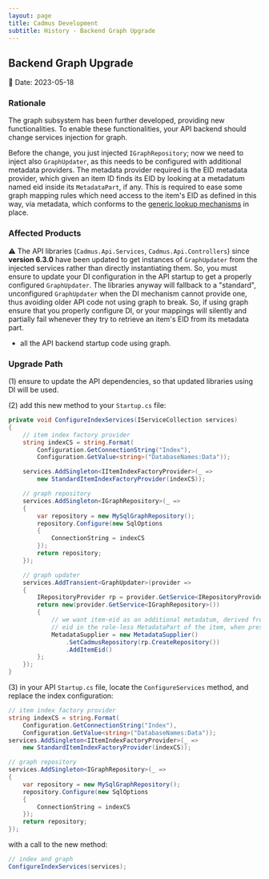 ```yaml
---
layout: page
title: Cadmus Development
subtitle: History - Backend Graph Upgrade
---
```


## Backend Graph Upgrade

📆 Date: 2023-05-18

### Rationale

The graph subsystem has been further developed, providing new functionalities. To enable these functionalities, your API backend should change services injection for graph.

Before the change, you just injected `IGraphRepository`; now we need to inject also `GraphUpdater`, as this needs to be configured with additional metadata providers. The metadata provider required is the EID metadata provider, which given an item ID finds its EID by looking at a metadatum named eid inside its `MetadataPart`, if any. This is required to ease some graph mapping rules which need access to the item's EID as defined in this way, via metadata, which conforms to the [generic lookup mechanisms](../concepts/lookup.md) in place.

### Affected Products

⚠️ The API libraries (`Cadmus.Api.Services`, `Cadmus.Api.Controllers`) since **version 6.3.0** have been updated to get instances of `GraphUpdater` from the injected services rather than directly instantiating them. So, you must ensure to update your DI configuration in the API startup to get a properly configured `GraphUpdater`. The libraries anyway will fallback to a "standard", unconfigured `GraphUpdater` when the DI mechanism cannot provide one, thus avoiding older API code not using graph to break. So, if using graph ensure that you properly configure DI, or your mappings will silently and partially fail whenever they try to retrieve an item's EID from its metadata part.

- all the API backend startup code using graph.

### Upgrade Path

(1) ensure to update the API dependencies, so that updated libraries using DI will be used.

(2) add this new method to your `Startup.cs` file:

```cs
private void ConfigureIndexServices(IServiceCollection services)
{
    // item index factory provider
    string indexCS = string.Format(
        Configuration.GetConnectionString("Index"),
        Configuration.GetValue<string>("DatabaseNames:Data"));

    services.AddSingleton<IItemIndexFactoryProvider>(_ =>
        new StandardItemIndexFactoryProvider(indexCS));

    // graph repository
    services.AddSingleton<IGraphRepository>(_ =>
    {
        var repository = new MySqlGraphRepository();
        repository.Configure(new SqlOptions
        {
            ConnectionString = indexCS
        });
        return repository;
    });

    // graph updater
    services.AddTransient<GraphUpdater>(provider =>
    {
        IRepositoryProvider rp = provider.GetService<IRepositoryProvider>();
        return new(provider.GetService<IGraphRepository>())
        {
            // we want item-eid as an additional metadatum, derived from
            // eid in the role-less MetadataPart of the item, when present
            MetadataSupplier = new MetadataSupplier()
                .SetCadmusRepository(rp.CreateRepository())
                .AddItemEid()
        };
    });
}
```

(3) in your API `Startup.cs` file, locate the `ConfigureServices` method, and replace the index configuration:

```cs
// item index factory provider
string indexCS = string.Format(
    Configuration.GetConnectionString("Index"),
    Configuration.GetValue<string>("DatabaseNames:Data"));
services.AddSingleton<IItemIndexFactoryProvider>(_ =>
    new StandardItemIndexFactoryProvider(indexCS));

// graph repository
services.AddSingleton<IGraphRepository>(_ =>
{
    var repository = new MySqlGraphRepository();
    repository.Configure(new SqlOptions
    {
        ConnectionString = indexCS
    });
    return repository;
});
```

with a call to the new method:

```cs
// index and graph
ConfigureIndexServices(services);
```
